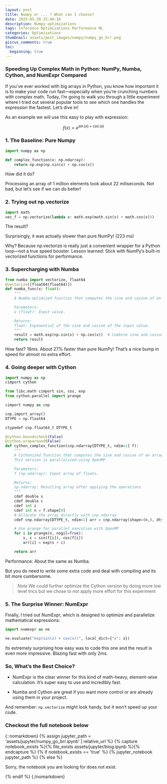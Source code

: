 ```yaml
---
layout: post
title: Numpy or ... ? What can I choose?
date: 2025-05-20 15:40:16
description: Numpy optimizations
tags: Inference Optimizations Performance ML
categories: Optimizations
thumbnail: assets/post_images/numpy/numpy_go_brr.png
giscus_comments: true
toc: 
  beginning: true
---
```


### Speeding Up Complex Math in Python: NumPy, Numba, Cython, and NumExpr Compared

If you’ve ever worked with big arrays in Python, you know how important it is to make your code run fast—especially when you’re crunching numbers with complex math. Today, I’m going to walk you through a little experiment where I tried out several popular tools to see which one handles the expression the fastest. Let’s dive in!

As an example we will use this easy to play with expression:

$$
f(x) = e^{\sin(x) + \cos(x)}
$$

### 1. The Baseline: Pure Numpy

```python
import numpy as np

def complex_function(x: np.ndarray):
    return np.exp(np.sin(x) + np.cos(x))

```

How did it do?

Processing an array of 1 million elements took about 22 miliseconds. Not bad, but let’s see if we can do better!

### 2. Trying out np.vectorize

```python
import math
vec_f = np.vectorize(lambda x: math.exp(math.sin(x) + math.cos(x)))
```

The result?

Surprisingly, it was actually slower than pure NumPy! (223 ms)

Why? Because np.vectorize is really just a convenient wrapper for a Python loop—not a true speed booster. Lesson learned: Stick with NumPy’s built-in vectorized functions for performance.

### 3. Supercharging with Numba

```python
from numba import vectorize, float64
@vectorize([float64(float64)])
def numba_func(x: float):
    """
    A Numba-optimized function that computes the sine and cosine of an element.

    Parameters:
    x (float): Input value.

    Returns:
    float: Exponential of the sine and cosine of the input value.
    """
    result = math.exp(np.sin(x) + np.cos(x))  # Combine sine and cosine functions
    return result
```

How fast? 16ms. About 27% faster than pure NumPy! That’s a nice bump in speed for almost no extra effort.

### 4. Going deeper with Cython

```python
import numpy as np
cimport cython

from libc.math cimport sin, cos, exp
from cython.parallel import prange

cimport numpy as cnp

cnp.import_array()
DTYPE = np.float64

ctypedef cnp.float64_t DTYPE_t

@cython.boundscheck(False)
@cython.wraparound(False)
def cython_complex_function(cnp.ndarray[DTYPE_t, ndim=1] f):
    """
    A Cythonized function that computes the sine and cosine of an array.
    This version is parallelized using OpenMP.

    Parameters:
    f (np.ndarray): Input array of floats.

    Returns:
    np.ndarray: Resulting array after applying the operations.
    """
    cdef double s
    cdef double c
    cdef int i
    cdef int n = f.shape[0]
    # Allocate the array directly with cnp.ndarray
    cdef cnp.ndarray[DTYPE_t, ndim=1] arr = cnp.ndarray(shape=(n,), dtype=DTYPE, order='C')

    # Use prange for parallel execution with OpenMP
    for i in prange(n, nogil=True):
        s, c = sin(f[i]), cos(f[i])
        arr[i] = exp(s + c)

    return arr
```

Performance: About the same as Numba. 

But you do need to write some extra code and deal with compiling and its bit more cumbersome.

> *Note*
> We could further optimize the Cython version by doing more low level trics but we chose to not apply more effort for this experiment

### 5. The Surprise Winner: NumExpr

Finally, I tried out NumExpr, which is designed to optimize and parallelize mathematical expressions:

```python
import numexpr as ne

ne.evaluate("exp(sin(x) + cos(x))", local_dict={"x": x})
```
Its extremely surprising how easy was to code this one and the result is even more impressive. Blazing fast with only 2ms.

### So, What’s the Best Choice?
- NumExpr is the clear winner for this kind of math-heavy, element-wise calculation. It’s super easy to use and incredibly fast.

- Numba and Cython are great if you want more control or are already using them in your project.

And remember: `np.vectorize` might look handy, but it won’t speed up your code.

### Checkout the full notebook below

{::nomarkdown}
{% assign jupyter_path = 'assets/jupyter/numpy_go_brr.ipynb' | relative_url %}
{% capture notebook_exists %}{% file_exists assets/jupyter/blog.ipynb %}{% endcapture %}
{% if notebook_exists == 'true' %}
  {% jupyter_notebook jupyter_path %}
{% else %}
  <p>Sorry, the notebook you are looking for does not exist.</p>
{% endif %}
{:/nomarkdown}
